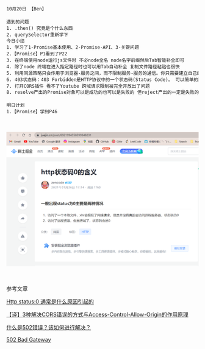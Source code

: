 ```html
10月20日 【Ben】

遇到的问题
1. .then() 究竟是个什么东西
2. querySelector重新学下
今日小结
1. 学习了1-Promise基本使用、2-Promise-API、3-关键问题
2.【Promise】P1看到了P22
3. 在终端使用node运行js文件时 不必node全名 node名字前缀然后Tab智能补全即可
4. 除了node 终端在进入指定路径时也可以用Tab自动补全 复制文件路径粘贴也很快
5. 利用同源策略只会作用于浏览器-服务之间，而不限制服务-服务的通信。你只需要建立自己的代理，而且不用与别人共享，能很大程度上消除延迟的影响，并且能用在你所有的服务上。
6. 403状态码：403 Forbidden是HTTP协议中的一个状态码(Status Code)。 可以简单的理解为没有权限访问此站。 该状态表示服务器理解了本次请求但是拒绝执行该任务，该请求不该重发给服务器
7. 打开CORS插件 看不了Youtube 跨域请求限制被完全开放出了问题
8. resolve产出的Promise对象可以是成功的也可以是失败的 但reject产出的一定是失败的

明日计划
1.【Promise】学到P46
```

​	

![image-20221020103237023](10月20日.assets/image-20221020103237023.png)

​	

参考文章

[Http status:0 通常是什么原因引起的](https://www.publiccms.com/question/2020/03-26/509.html)

[【译】3种解决CORS错误的方式与Access-Control-Allow-Origin的作用原理](https://segmentfault.com/a/1190000022506474)

[什么是502错误？该如何进行解决？](http://www.lymeisou.com/nd.jsp?id=111)

[502 Bad Gateway](https://developer.mozilla.org/en-US/docs/Web/HTTP/Status/502)